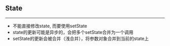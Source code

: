 ## State
---
- 不能直接修改state, 而要使用setState
- state的更新可能是异步的，会把多个setState合并为一个调用
- setState的更新会被合并（浅合并），将参数对象合并到当前的state上






